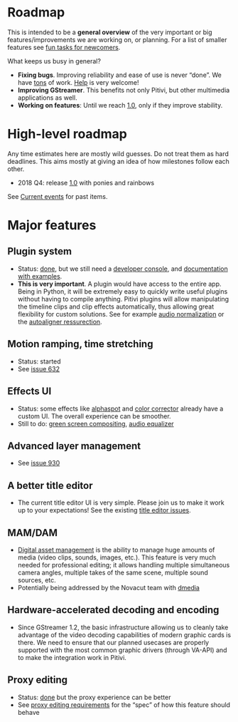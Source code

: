 # Roadmap

This is intended to be a **general overview** of the very
important or big features/improvements we are working on, or planning.
For a list of smaller features see [fun tasks for
newcomers](https://gitlab.gnome.org/GNOME/pitivi/issues?label_name%5B%5D=4.+Newcomers).

What keeps us busy in general?

-   **Fixing bugs**. Improving reliability and ease of use is never
    “done”. We have
    [tons](https://gitlab.gnome.org/GNOME/pitivi/issues) of work.
    [Help](http://www.Pitivi.org/?go=contributing) is very welcome!
-   **Improving GStreamer**. This benefits not only Pitivi, but other
    multimedia applications as well.
-   **Working on features**: Until we reach [1.0](releases/1.0.md), only
    if they improve stability.

# High-level roadmap

Any time estimates here are mostly wild guesses. Do not treat them as
hard deadlines. This aims mostly at giving an idea of how milestones
follow each other.

-   2018 Q4: release [1.0](releases/1.0.md) with ponies and rainbows

See [Current events](Current_events.md) for past items.

# Major features

## Plugin system

-   Status: [done](https://gitlab.gnome.org/GNOME/pitivi/issues/1480),
    but we still need a [developer
    console](https://gitlab.gnome.org/GNOME/pitivi/issues/2055), and
    [documentation with
    examples](https://gitlab.gnome.org/GNOME/pitivi/issues/2089).
-   **This is very important**. A plugin would have access to the entire
    app. Being in Python, it will be extremely easy to quickly write
    useful plugins without having to compile anything. Pitivi plugins
    will allow manipulating the timeline clips and clip effects
    automatically, thus allowing great flexibility for custom solutions.
    See for example [audio
    normalization](https://gitlab.gnome.org/GNOME/pitivi/issues/638)
    or the [autoaligner
    ressurection](https://gitlab.gnome.org/GNOME/pitivi/issues/1345).

## Motion ramping, time stretching

-   Status: started
-   See [issue 632](https://gitlab.gnome.org/GNOME/pitivi/issues/632)

## Effects UI

-   Status: some effects like
    [alphaspot](https://gitlab.gnome.org/GNOME/pitivi/issues/2098) and
    [color corrector](https://gitlab.gnome.org/GNOME/pitivi/issues/660)
    already have a custom UI. The overall experience can be smoother.
-   Still to do: [green screen
    compositing](https://gitlab.gnome.org/GNOME/pitivi/issues/966),
    [audio equalizer](https://gitlab.gnome.org/GNOME/pitivi/issues/1551)

## Advanced layer management

-   See [issue 930](https://gitlab.gnome.org/GNOME/pitivi/issues/930#note_68393)

## A better title editor

-   The current title editor UI is very simple. Please join us to make
    it work up to your expectations! See the existing [title editor
    issues](https://gitlab.gnome.org/GNOME/pitivi/issues?label_name%5B%5D=titles+editor).

## MAM/DAM

-   [Digital asset
    management](http://en.wikipedia.org/wiki/Digital_asset_management)
    is the ability to manage huge amounts of media (video clips, sounds,
    images, etc.). This feature is very much needed for professional
    editing; it allows handling multiple simultaneous camera angles,
    multiple takes of the same scene, multiple sound sources, etc.
-   Potentially being addressed by the Novacut team with
    [dmedia](https://launchpad.net/dmedia)

## Hardware-accelerated decoding and encoding

-   Since GStreamer 1.2, the basic infrastructure allowing us to cleanly
    take advantage of the video decoding capabilities of modern graphic
    cards is there. We need to ensure that our planned usecases are
    properly supported with the most common graphic drivers (through
    VA-API) and to make the integration work in Pitivi.

## Proxy editing

-   Status: [done](https://gitlab.gnome.org/GNOME/pitivi/issues/743) but
    the proxy experience can be better
-   See [proxy editing
    requirements](design/Proxy_editing_requirements.md) for the “spec”
    of how this feature should behave
